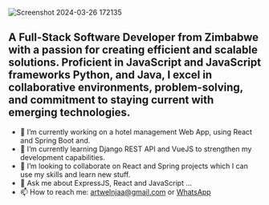 
![Screenshot 2024-03-26 172135](https://github.com/ArtieNjanji/ArtieNjanji/assets/79047710/84b9bebb-271b-46ed-b429-2d7ee4a0ab93)
<!--##        Hi there 👋, I'm ARTWELL NJANJI

ArtieNjanji/ArtieNjanji** is a ✨ _special_ ✨ repository because its `README.md` (this file) appears on your GitHub profile.-->

## 
## A Full-Stack Software Developer from Zimbabwe with a passion for creating efficient and scalable solutions. Proficient in JavaScript and JavaScript frameworks Python, and Java, I excel in collaborative environments, problem-solving, and commitment to staying current with emerging technologies. 

- 🔭 I’m currently working on a hotel management Web App, using React and Spring Boot and.
- 🌱 I’m currently learning Django REST API and VueJS to strengthen my development capabilities.
- 👯 I’m looking to collaborate on React and Spring projects which I can use my skills and learn new stuff. 
- 💬 Ask me about ExpressJS, React and JavaScript ...
- 📫 How to reach me: artwelnjaa@gmail.com or <a href = "https://wa.me/+263716057302" >WhatsApp<a>
<!--
- 🤔 I’m looking for help with ...
- 😄 Pronouns: ...
- ⚡ Fun fact: ...
-->
